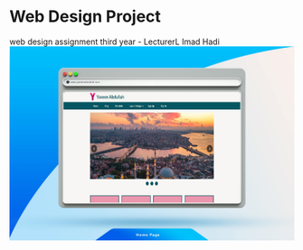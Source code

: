 # Web Design Project
web design assignment third year - LecturerL Imad Hadi
![alt text](https://github.com/YaseenAbdullah/rawandmusic/blob/master/webassignment-screenshots/1-min.jpg)
